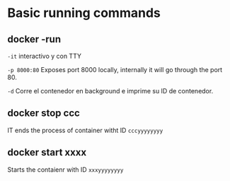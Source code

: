 # Basic running commands


## docker -run

`-it` interactivo y con TTY

`-p 8000:80` Exposes port 8000 locally, internally it will go through the port 80.

`-d` Corre el contenedor en background e imprime su ID de contenedor.
 
 
## docker stop ccc

IT ends the process of container witht ID `cccyyyyyyyy`

## docker start xxxx
Starts the contaienr with ID `xxxyyyyyyyy`




